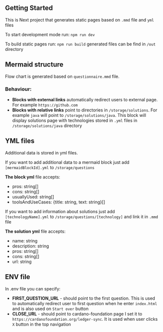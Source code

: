 ## Getting Started

This is Next project that generates static pages based on `.mmd` file and `yml` files

To start development mode run:
`npm run dev`

To build static pages run: `npm run build` generated files can be find in `/out` directory

## Mermaid structure

Flow chart is generated based on `questionnaire.mmd` file.

### Behaviour:

- **Blocks with external links** automatically redirect users to external page. For example `https://github.com`
- **Blocks with relative links** point to directories in `/storage/solutions`. For example `java` will point to `/storage/solutions/java`. This block will display solutions page with technologies stored in `.yml` files in `/storage/solutions/java` directory

## YML files

Additional data is stored in yml files.

If you want to add additional data to a mermaid block just add `[mermaidBlockId].yml` to `/storage/questions`

**The block yml** file accepts:
- pros: string[]
- cons: string[]
- usuallyUsed: string[]
- toolsAndUseCases: {title: string, text: string}[]

If you want to add information about solutions just add `[technologyName].yml` to `/storage/questions/[technology]` and link it in `.mmd` file

**The solution yml** file accepts:
- name: string
- description: string
- pros: string[]
- cons: string[]
- url: string

## ENV file
In .env file you can specify:

- **FIRST_QUESTION_URL** - should point to the first question. This is used to automatically redirect user to first question when he enter `index.html` and is also used on `Start over` button 
- **CLOSE_URL** - should point to cardano-foundation page I set it to `https://cardanofoundation.org/ledger-sync`. It is used when user clicks `X` button in the top navigation


